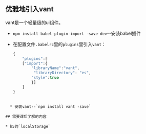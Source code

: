 ## 优雅地引入vant

vant是一个轻量级的ui组件。

* `npm install babel-plugin-import -save-dev`--安装babel插件

* 在配置文件`.babelrc`里的`plugins`里引入`vant`：

  ```javascript
  {
      "plugins":[
      ["import":{
          "libraryName":"vant",
           "libraryDirectory": "es",
          "style":true
          }]
      ]
  }
```
  
  * 安装vant--`npm install vant -save`

## 需要课后了解的内容

* h5的`localStorage`